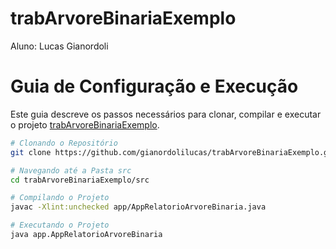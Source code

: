 # trabArvoreBinariaExemplo

Aluno: Lucas Gianordoli

# Guia de Configuração e Execução

Este guia descreve os passos necessários para clonar, compilar e executar o projeto [trabArvoreBinariaExemplo](https://github.com/gianordolilucas/trabArvoreBinariaExemplo).

```bash
# Clonando o Repositório
git clone https://github.com/gianordolilucas/trabArvoreBinariaExemplo.git

# Navegando até a Pasta src
cd trabArvoreBinariaExemplo/src

# Compilando o Projeto
javac -Xlint:unchecked app/AppRelatorioArvoreBinaria.java

# Executando o Projeto
java app.AppRelatorioArvoreBinaria
